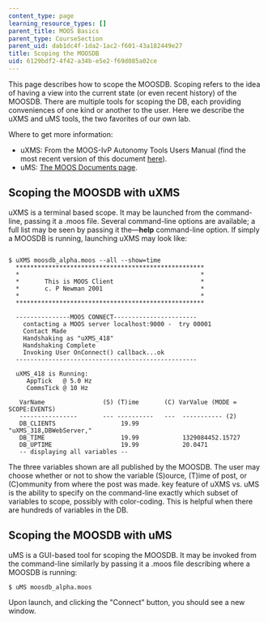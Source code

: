 ```yaml
---
content_type: page
learning_resource_types: []
parent_title: MOOS Basics
parent_type: CourseSection
parent_uid: dab1dc4f-1da2-1ac2-f601-43a182449e27
title: Scoping the MOOSDB
uid: 6129bdf2-4f42-a34b-e5e2-f69d085a02ce
---
```


This page describes how to scope the MOOSDB. Scoping refers to the idea of having a view into the current state (or even recent history) of the MOOSDB. There are multiple tools for scoping the DB, each providing conveniences of one kind or another to the user. Here we describe the uXMS and uMS tools, the two favorites of our own lab.

Where to get more information:

*   uXMS: From the MOOS-IvP Autonomy Tools Users Manual (find the most recent version of this document [here](http://oceanai.mit.edu/moos-ivp/pmwiki/pmwiki.php?n=Support.Documentation)).
*   uMS: [The MOOS Documents page](http://www.robots.ox.ac.uk/~mobile/MOOS/wiki/pmwiki.php/Main/Documentation).

Scoping the MOOSDB with uXMS
----------------------------

uXMS is a terminal based scope. It may be launched from the command-line, passing it a .moos file. Several command-line options are available; a full list may be seen by passing it the—**help** command-line option. If simply a MOOSDB is running, launching uXMS may look like:

```

$ uXMS moosdb_alpha.moos --all --show=time
  ****************************************************
  *                                                  *
  *       This is MOOS Client                        *
  *       c. P Newman 2001                           *
  *                                                  *
  ****************************************************
		
  ---------------MOOS CONNECT-----------------------
    contacting a MOOS server localhost:9000 -  try 00001 
    Contact Made
    Handshaking as "uXMS_418"
    Handshaking Complete
    Invoking User OnConnect() callback...ok
  --------------------------------------------------

  uXMS_418 is Running:
  	 AppTick   @ 5.0 Hz
  	 CommsTick @ 10 Hz

   VarName                (S) (T)ime       (C) VarValue (MODE = SCOPE:EVENTS)
   ----------------       --- ----------   ---  ----------- (2)
   DB_CLIENTS                  19.99            "uXMS_318,DBWebServer,"
   DB_TIME                     19.99            1329084452.15727
   DB_UPTIME                   19.99            20.0471
   -- displaying all variables --
```

The three variables shown are all published by the MOOSDB. The user may choose whether or not to show the variable (S)ource, (T)ime of post, or (C)ommunity from where the post was made. key feature of uXMS vs. uMS is the ability to specify on the command-line exactly which subset of variables to scope, possibly with color-coding. This is helpful when there are hundreds of variables in the DB.

Scoping the MOOSDB with uMS
---------------------------

uMS is a GUI-based tool for scoping the MOOSDB. It may be invoked from the command-line similarly by passing it a .moos file describing where a MOOSDB is running:

```
$ uMS moosdb_alpha.moos
```

Upon launch, and clicking the "Connect" button, you should see a new window.